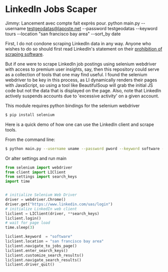 # LinkedIn Jobs Scaper

Jimmy: Lancement avec compte fait exprès pour.
python main.py --username testgeodatas@laposte.net --password testgeodatas --keyword tours --location "san francisco bay area" --sort_by date

First, I do not condone scraping LinkedIn data in any way. Anyone who wishes to do so should first read LinkedIn's statement on their <a href="https://www.linkedin.com/help/linkedin/answer/56347/prohibition-of-scraping-software?lang=en" target="_blank">prohibition of scraping software</a>.


But if one were to scrape LinkedIn job postings using selenium webdriver with access to premium user insights, say, then this repository could serve as a collection of tools that one may find useful. I found the selenium webdriver to be key in this process, as LI dynamically renders their pages with JavaScript, so using a tool like BeautifulSoup will grab the initial JS code but not the data that is displayed on the page. Also, note that LinkedIn actively suspends accounts due to 'excessive activity' on a given account.


This module requires python bindings for the selenium webdriver
```bash
$ pip install selenium
```


Here is a quick demo of how one can use the LinkedIn client and scrape tools.

From the command line:
```bash
$ python main.py --username uname --password pword --keyword software --location "san francisco bay area" --sort_by date
```

Or alter settings and run main
```python
from selenium import webdriver
from client import LIClient
from settings import search_keys
import time


# initialize Selenium Web Driver
driver = webdriver.Chrome()
driver.get("https://www.linkedin.com/uas/login")
# initialize LinkedIn web client
liclient = LIClient(driver, **search_keys)
liclient.login()
# wait for page load
time.sleep(3)

liclient.keyword  = "software"
liclient.location = "san francisco bay area"
liclient.navigate_to_jobs_page()
liclient.enter_search_keys()
liclient.customize_search_results()
liclient.navigate_search_results()
liclient.driver_quit()
```
